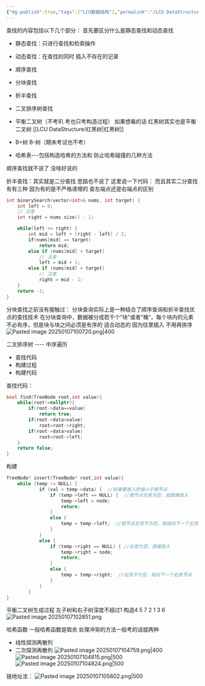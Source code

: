 ```yaml
---
{"dg-publish":true,"tags":["LCU数据结构"],"permalink":"/LCU DataStructure/专题七：查找/","dgPassFrontmatter":true,"noteIcon":"","created":"2025-01-06T18:13:26.388+08:00","updated":"2025-04-19T09:56:53.653+08:00"}
---
```



查找的内容包括以下几个部分：
首先要区分什么是静态查找和动态查找
- 静态查找：只进行查找和检索操作
- 动态查找：在查找的同时 插入不存在的记录

- 顺序查找
- 分块查找
- 折半查找
- 二叉排序树查找
- 平衡二叉树（不考叭 考也只考构造过程） 如果想看的话 红黑树其实也是平衡二叉树 [[LCU DataStructure/红黑树\|红黑树]]
- B+树 B-树（期末考试也不考）
- 哈希表---包括构造哈希的方法和 防止哈希碰撞的几种方法

顺序查找就不说了 没啥好说的

折半查找：其实就是二分查找  思路也不说了 这里说一下代码：
而且其实二分查找有有三种  因为有的是不严格递增的   查左端点还是右端点的区别
```cpp
int binarySearch(vector<int>& nums, int target) {
    int left = 0; 
    // 注意
    int right = nums.size() - 1;

    while(left <= right) {
        int mid = left + (right - left) / 2;
        if(nums[mid] == target)
            return mid; 
        else if (nums[mid] < target)
            // 注意
            left = mid + 1;
        else if (nums[mid] > target)
            // 注意
            right = mid - 1;
    }
    return -1;
}
```

分块查找之前没有接触过：
分块查询实际上是一种结合了顺序查询和折半查找优点的查找技术
在分块查询中，数据被分成若干个“块”或者“桶”，每个块内的元素不必有序，但是块与块之间必须是有序的
适合动态的  因为往里插入  不用再排序
![Pasted image 20250107100720.png|400](/img/user/accessory/Pasted%20image%2020250107100720.png)


二叉排序树 ---- 中序遍历
- 查找代码
- 构建过程
- 构建代码

查找代码：
```cpp
bool find(TreeNode root,int value){
	while(root!=nullptr){
		if(root->data==value)
			return true;
		if(root->data<value)
			root=root->right;
		if(root->data>value)
			root=root->left;
	}
	return false;
}
```

构建
```cpp
TreeNode* insert(TreeNode* root,int value){
	while (temp != NULL) {
			if (val < temp->data) {  //如果要放入的值小于根节点
				if (temp->left == NULL) {  //根节点左孩为空，就直接放入
					temp->left = node;
					return;
				}
				else {
					temp = temp->left;  //根节点左孩不为空，就指向下一个左孩节点
				}
			}
			else {
				if (temp->right == NULL) { //右孩为空，直接放入
					temp->right = node;
					return;
				}
				else {
					temp = temp->right;  //右孩不为空，指向下一个右孩节点
				}
			}
		}
}
```

平衡二叉树生成过程  左子树和右子树深度不超过1
构造4 5 7 2 1 3 6
![Pasted image 20250107102851.png](/img/user/accessory/Pasted%20image%2020250107102851.png)


哈希函数
一般哈希函数是取余
处理冲突的方法一般考的话就两种
- 线性探测再散列
- 二次探测再散列
![Pasted image 20250107104759.png|400](/img/user/accessory/Pasted%20image%2020250107104759.png)
![Pasted image 20250107104815.png|500](/img/user/accessory/Pasted%20image%2020250107104815.png)
![Pasted image 20250107104824.png|500](/img/user/accessory/Pasted%20image%2020250107104824.png)

链地址法：
![Pasted image 20250107105802.png|500](/img/user/accessory/Pasted%20image%2020250107105802.png)
